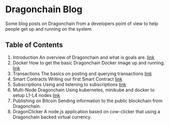 # Dragonchain Blog

Some blog posts on Dragonchain from a developers point of view to help people get up and running on the system. 

## Table of Contents 
1. Introduction 
   An overview of Dragonchain and what is goals are.  [link](intro.md)
2. Docker 
   How to get the basic Dragonchain Docker image up and running. [link](docker.md)
3. Transactions
    The basics on posting and querying transactions [link](transactions.md)
4. Smart Contracts 
    Writing our first Smart Contract [link](smartcontract.md)
5. Subscriptions
    Using and listening to subscriptions [link](subscriptions.md)
6. Multi-Node Dragonchain
    Using kubernetes, minikube and docker to setup L1-L4 nodes [link](k8.md)
7. Publishing on Bitcoin
    Sending information to the public blockchain from Dragonchain. 
8. DragonClicker 
    A node.js application based on cow-clicker that using a Dragonchain backed virtual currency. 
